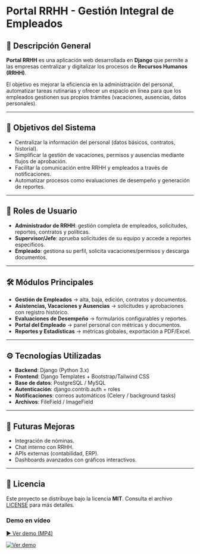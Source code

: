 # Portal RRHH - Gestión Integral de Empleados

## 📌 Descripción General

**Portal RRHH** es una aplicación web desarrollada en **Django** que permite a las empresas centralizar y digitalizar los procesos de **Recursos Humanos (RRHH)**.

El objetivo es mejorar la eficiencia en la administración del personal, automatizar tareas rutinarias y ofrecer un espacio en línea para que los empleados gestionen sus propios trámites (vacaciones, ausencias, datos personales).

---

## 🎯 Objetivos del Sistema

- Centralizar la información del personal (datos básicos, contratos, historial).
- Simplificar la gestión de vacaciones, permisos y ausencias mediante flujos de aprobación.
- Facilitar la comunicación entre RRHH y empleados a través de notificaciones.
- Automatizar procesos como evaluaciones de desempeño y generación de reportes.

---

## 👥 Roles de Usuario

- **Administrador de RRHH**: gestión completa de empleados, solicitudes, reportes, contratos y políticas.
- **Supervisor/Jefe**: aprueba solicitudes de su equipo y accede a reportes específicos.
- **Empleado**: gestiona su perfil, solicita vacaciones/permisos y descarga documentos.

---

## 🛠️ Módulos Principales

- **Gestión de Empleados** → alta, baja, edición, contratos y documentos.
- **Asistencias, Vacaciones y Ausencias** → solicitudes y aprobaciones con registro histórico.
- **Evaluaciones de Desempeño** → formularios configurables y reportes.
- **Portal del Empleado** → panel personal con métricas y documentos.
- **Reportes y Estadísticas** → métricas globales, exportación a PDF/Excel.

---

## ⚙️ Tecnologías Utilizadas

- **Backend**: Django (Python 3.x)
- **Frontend**: Django Templates + Bootstrap/Tailwind CSS
- **Base de datos**: PostgreSQL / MySQL
- **Autenticación**: django.contrib.auth + roles
- **Notificaciones**: correos automáticos (Celery / background tasks)
- **Archivos**: FileField / ImageField

---

## 🚀 Futuras Mejoras

- Integración de nóminas.
- Chat interno con RRHH.
- APIs externas (contabilidad, ERP).
- Dashboards avanzados con gráficos interactivos.

---

## 📄 Licencia

Este proyecto se distribuye bajo la licencia **MIT**. Consulta el archivo [LICENSE](LICENSE) para más detalles.

### Demo en vídeo

[▶ Ver demo (MP4)](videos/demo_portal_rrhh.mp4)

<!-- Miniatura/GIF opcional que al hacer clic abre el MP4 -->

[![Ver demo](screenshots/demo_thumb.png)](videos/demo_portal_rrhh.mp4)
